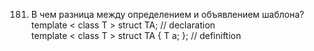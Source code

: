 181. В чем разница между определением и объявлением шаблона?  
template < class T > struct TA; // declaration  
template < class T > struct TA { T a; }; // definiftion

